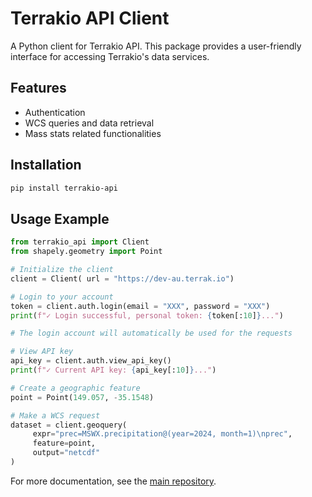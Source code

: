 # Terrakio API Client

A Python client for Terrakio API. This package provides a user-friendly interface for accessing Terrakio's data services.

## Features

- Authentication
- WCS queries and data retrieval
- Mass stats related functionalities

## Installation

```bash
pip install terrakio-api
```

## Usage Example

```python
from terrakio_api import Client
from shapely.geometry import Point

# Initialize the client
client = Client( url = "https://dev-au.terrak.io")

# Login to your account
token = client.auth.login(email = "XXX", password = "XXX")
print(f"✓ Login successful, personal token: {token[:10]}...")

# The login account will automatically be used for the requests

# View API key
api_key = client.auth.view_api_key()
print(f"✓ Current API key: {api_key[:10]}...")

# Create a geographic feature
point = Point(149.057, -35.1548)

# Make a WCS request
dataset = client.geoquery(
     expr="prec=MSWX.precipitation@(year=2024, month=1)\nprec",
     feature=point,
     output="netcdf"
)
```

For more documentation, see the [main repository](https://github.com/HaizeaAnalytics/terrakio-python-api). 